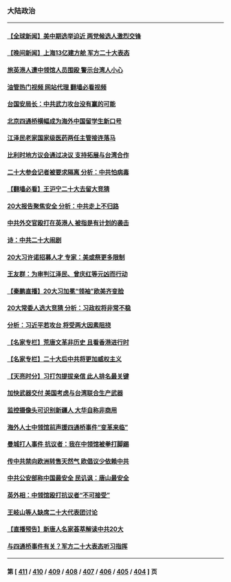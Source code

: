 ### 大陆政治
---
#### [【全球新闻】美中期选举迫近 两党候选人激烈交锋](../../pages/ncid277/n13849396.md?10202045) 
#### [【晚间新闻】上海13亿建方舱 军方二十大表态](../../pages/ncid277/n13849378.md?10202045) 
#### [旅英港人遭中领馆人员围殴 警示台湾人小心](../../pages/ncid277/n13849376.md?10202045) 
#### [油管热门视频 网站代理 翻墙必看视频](http://132.145.103.77:81/youtube.html?10202045)
#### [台国安局长：中共武力攻台没有赢的可能](../../pages/ncid277/n13849200.md?10202045) 
#### [北京四通桥横幅成为海外中国留学生新口号](../../pages/ncid277/n13849361.md?10202045) 
#### [江泽民老家国家级医药两任主管接连落马](../../pages/ncid277/n13849267.md?10202045) 
#### [比利时地方议会通过决议 支持拓展与台湾合作](../../pages/ncid277/n13849260.md?10202045) 
#### [二十大参会记者被要求隔离 分析：中共怕病毒](../../pages/ncid277/n13849159.md?10202045) 
#### [【翻墙必看】王沪宁二十大去留大竞猜](../../pages/ncid277/n13849256.md?10202045) 
#### [20大报告聚焦安全 分析：中共走上不归路](../../pages/ncid277/n13849083.md?10202045) 
#### [中共外交官殴打在英港人 被指是有计划的袭击](../../pages/ncid277/n13849070.md?10202045) 
#### [诗：中共二十大闹剧](../../pages/ncid277/n13848456.md?10202045) 
#### [20大习许诺招募人才 专家：美或祭更多限制](../../pages/ncid277/n13849014.md?10202045) 
#### [王友群：为审判江泽民、曾庆红等元凶而行动](../../pages/ncid277/n13848951.md?10202045) 
#### [【秦鹏直播】20大习加冕“领袖”欧美齐变脸](../../pages/ncid277/n13849038.md?10202045) 
#### [20大常委人选大竞猜 分析：习政权将非常不稳](../../pages/ncid277/n13845571.md?10202045) 
#### [分析：习近平若攻台 将受两大因素阻挠](../../pages/ncid277/n13848991.md?10202045) 
#### [【名家专栏】荒唐文革非历史 且看香港进行时](../../pages/ncid277/n13848005.md?10202045) 
#### [【名家专栏】二十大后中共将更加威权主义](../../pages/ncid277/n13848793.md?10202045) 
#### [【天亮时分】习打包提拔亲信 此人排名最关键](../../pages/ncid277/n13848838.md?10202045) 
#### [加快武器交付 美国考虑与台湾联合生产武器](../../pages/ncid277/n13848958.md?10202045) 
#### [监控摄像头可识别新疆人 大华自称非商用](../../pages/ncid277/n13848882.md?10202045) 
#### [海外人士中领馆前声援四通桥事件“变革来临”](../../pages/ncid277/n13848737.md?10202045) 
#### [曼城打人事件 抗议者：我在中领馆被拳打脚踢](../../pages/ncid277/n13848912.md?10202045) 
#### [传中共禁向欧洲转售天然气 欧倡议少依赖中共](../../pages/ncid277/n13848689.md?10202045) 
#### [中共公安部称中国最安全 民讥讽：唐山最安全](../../pages/ncid277/n13848759.md?10202045) 
#### [英外相：中领馆殴打抗议者“不可接受”](../../pages/ncid277/n13848845.md?10202045) 
#### [王岐山等人缺席二十大代表团讨论](../../pages/ncid277/n13848317.md?10202045) 
#### [【直播预告】新唐人名家荟萃解读中共20大](../../pages/ncid277/n13848834.md?10202045) 
#### [与四通桥事件有关？军方二十大表态听习指挥](../../pages/ncid277/n13848489.md?10202045) 

---
#### 第 [ [411](./411.md?10202045) / [410](./410.md?10202045) / [409](./409.md?10202045) / [408](./408.md?10202045) / [407](./407.md?10202045) / [406](./406.md?10202045) / [405](./405.md?10202045) / [404](./404.md?10202045) ] 页
